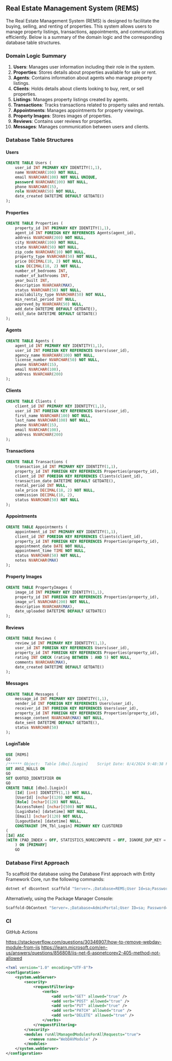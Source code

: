 ## Real Estate Management System (REMS)

The Real Estate Management System (REMS) is designed to facilitate the buying, selling, and renting of properties. This
system allows users to manage property listings, transactions, appointments, and communications efficiently. Below is a
summary of the domain logic and the corresponding database table structures.

### Domain Logic Summary

1. **Users**: Manages user information including their role in the system.
2. **Properties**: Stores details about properties available for sale or rent.
3. **Agents**: Contains information about agents who manage property listings.
4. **Clients**: Holds details about clients looking to buy, rent, or sell properties.
5. **Listings**: Manages property listings created by agents.
6. **Transactions**: Tracks transactions related to property sales and rentals.
7. **Appointments**: Manages appointments for property viewings.
8. **Property Images**: Stores images of properties.
9. **Reviews**: Contains user reviews for properties.
10. **Messages**: Manages communication between users and clients.

### Database Table Structures

#### Users

```sql
CREATE TABLE Users (
    user_id INT PRIMARY KEY IDENTITY(1,1),
    name NVARCHAR(100) NOT NULL,
    email NVARCHAR(100) NOT NULL UNIQUE,
    password NVARCHAR(100) NOT NULL,
    phone NVARCHAR(15),
    role NVARCHAR(50) NOT NULL,
    date_created DATETIME DEFAULT GETDATE()
);
```

#### Properties

```sql
CREATE TABLE Properties (
    property_id INT PRIMARY KEY IDENTITY(1,1),
    agent_id INT FOREIGN KEY REFERENCES Agents(agent_id),
    address NVARCHAR(200) NOT NULL,
    city NVARCHAR(100) NOT NULL,
    state NVARCHAR(50) NOT NULL,
    zip_code NVARCHAR(10) NOT NULL,
    property_type NVARCHAR(50) NOT NULL,
    price DECIMAL(18, 2) NOT NULL,
    size DECIMAL(18, 2) NOT NULL,
    number_of_bedrooms INT,
    number_of_bathrooms INT,
    year_built INT,
    description NVARCHAR(MAX),
    status NVARCHAR(50) NOT NULL,
    availability_type NVARCHAR(50) NOT NULL,
    min_rental_period INT NULL,
    approved_by NVARCHAR(50) NULL,
    add_date DATETIME DEFAULT GETDATE(),
    edit_date DATETIME DEFAULT GETDATE()
);
```

#### Agents

```sql
CREATE TABLE Agents (
    agent_id INT PRIMARY KEY IDENTITY(1,1),
    user_id INT FOREIGN KEY REFERENCES Users(user_id),
    agency_name NVARCHAR(100) NOT NULL,
    license_number NVARCHAR(50) NOT NULL,
    phone NVARCHAR(15),
    email NVARCHAR(100),
    address NVARCHAR(200)
);
```

#### Clients

```sql
CREATE TABLE Clients (
    client_id INT PRIMARY KEY IDENTITY(1,1),
    user_id INT FOREIGN KEY REFERENCES Users(user_id),
    first_name NVARCHAR(100) NOT NULL,
    last_name NVARCHAR(100) NOT NULL,
    phone NVARCHAR(15),
    email NVARCHAR(100),
    address NVARCHAR(200)
);
```

#### Transactions

```sql
CREATE TABLE Transactions (
    transaction_id INT PRIMARY KEY IDENTITY(1,1),
    property_id INT FOREIGN KEY REFERENCES Properties(property_id),
    client_id INT FOREIGN KEY REFERENCES Clients(client_id),
    transaction_date DATETIME DEFAULT GETDATE(),
    rental_period INT NULL,
    sale_price DECIMAL(18, 2) NOT NULL,
    commission DECIMAL(18, 2),
    status NVARCHAR(50) NOT NULL
);
```

#### Appointments

```sql
CREATE TABLE Appointments (
    appointment_id INT PRIMARY KEY IDENTITY(1,1),
    client_id INT FOREIGN KEY REFERENCES Clients(client_id),
    property_id INT FOREIGN KEY REFERENCES Properties(property_id),
    appointment_date DATE NOT NULL,
    appointment_time TIME NOT NULL,
    status NVARCHAR(50) NOT NULL,
    notes NVARCHAR(MAX)
);
```

#### Property Images

```sql
CREATE TABLE PropertyImages (
    image_id INT PRIMARY KEY IDENTITY(1,1),
    property_id INT FOREIGN KEY REFERENCES Properties(property_id),
    image_url NVARCHAR(200) NOT NULL,
    description NVARCHAR(MAX),
    date_uploaded DATETIME DEFAULT GETDATE()
);
```

#### Reviews

```sql
CREATE TABLE Reviews (
    review_id INT PRIMARY KEY IDENTITY(1,1),
    user_id INT FOREIGN KEY REFERENCES Users(user_id),
    property_id INT FOREIGN KEY REFERENCES Properties(property_id),
    rating INT CHECK (rating BETWEEN 1 AND 5) NOT NULL,
    comments NVARCHAR(MAX),
    date_created DATETIME DEFAULT GETDATE()
);
```

#### Messages

```sql
CREATE TABLE Messages (
    message_id INT PRIMARY KEY IDENTITY(1,1),
    sender_id INT FOREIGN KEY REFERENCES Users(user_id),
    receiver_id INT FOREIGN KEY REFERENCES Users(user_id),
    property_id INT FOREIGN KEY REFERENCES Properties(property_id),
    message_content NVARCHAR(MAX) NOT NULL,
    date_sent DATETIME DEFAULT GETDATE(),
    status NVARCHAR(50)
);
```

#### LoginTable

```sql
USE [REMS]
GO
/****** Object:  Table [dbo].[Login]    Script Date: 8/4/2024 9:48:38 PM ******/
SET ANSI_NULLS ON
GO
SET QUOTED_IDENTIFIER ON
GO
CREATE TABLE [dbo].[Login](
    [Id] [int] IDENTITY(1,1) NOT NULL,
    [UserId] [nchar](120) NOT NULL,
    [Role] [nchar](120) NOT NULL,
    [AccessToken] [nchar](500) NOT NULL,
    [LoginDate] [datetime] NOT NULL,
    [Email] [nchar](120) NOT NULL,
    [LogoutDate] [datetime] NULL,
    CONSTRAINT [PK_Tbl_Login] PRIMARY KEY CLUSTERED
(
[Id] ASC
)WITH (PAD_INDEX = OFF, STATISTICS_NORECOMPUTE = OFF, IGNORE_DUP_KEY = OFF, ALLOW_ROW_LOCKS = ON, ALLOW_PAGE_LOCKS = ON, OPTIMIZE_FOR_SEQUENTIAL_KEY = OFF) ON [PRIMARY]
    ) ON [PRIMARY]
    GO

```

### Database First Approach

To scaffold the database using the Database First approach with Entity Framework Core, run the following commands:

```bash
dotnet ef dbcontext scaffold "Server=.;Database=REMS;User Id=sa;Password=sasa@123;TrustServerCertificate=True;" Microsoft.EntityFrameworkCore.SqlServer -o AppDbContextModels -c AppDbContext -f
```

Alternatively, using the Package Manager Console:

```bash
Scaffold-DbContext "Server=.;Database=AdminPortal;User ID=sa; Password=sa@123;Integrated Security=True;Trusted_Connection=true;TrustServerCertificate=True;" Microsoft.EntityFrameworkCore.SqlServer -OutputDir AppDbContext -Tables Tbl_AdminUserLogin -f
```

### CI

GitHub Actions

https://stackoverflow.com/questions/30346907/how-to-remove-webdav-module-from-iis
https://learn.microsoft.com/en-us/answers/questions/856808/iis-net-6-aspnetcorev2-405-method-not-allowed

```xml
<?xml version="1.0" encoding="UTF-8"?>
<configuration>
    <system.webServer>
        <security>
            <requestFiltering>
                <verbs>
                    <add verb="GET" allowed="true" />
                    <add verb="POST" allowed="true" />
                    <add verb="PUT" allowed="true" />
                    <add verb="PATCH" allowed="true" />
                    <add verb="DELETE" allowed="true" />
                </verbs>
            </requestFiltering>
        </security>
		<modules runAllManagedModulesForAllRequests="true">
		  <remove name="WebDAVModule" />
		</modules>
    </system.webServer>
</configuration>
```